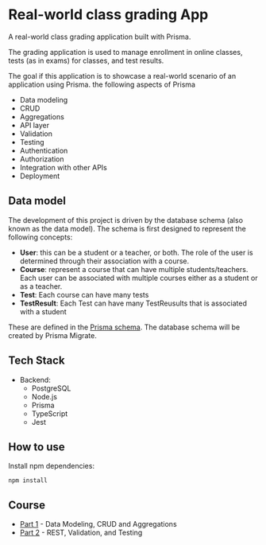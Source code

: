 # Real-world class grading App

A real-world class grading application built with Prisma.

The grading application is used to manage enrollment in online classes, tests (as in exams) for classes, and test results.

The goal if this application is to showcase a real-world scenario of an application using Prisma. the following aspects of Prisma

- Data modeling
- CRUD
- Aggregations
- API layer
- Validation
- Testing
- Authentication
- Authorization
- Integration with other APIs
- Deployment

## Data model

The development of this project is driven by the database schema (also known as the data model).
The schema is first designed to represent the following concepts:

- **User**: this can be a student or a teacher, or both. The role of the user is determined through their association with a course.
- **Course**: represent a course that can have multiple students/teachers. Each user can be associated with multiple courses either as a student or as a teacher.
- **Test**: Each course can have many tests
- **TestResult**: Each Test can have many TestReusults that is associated with a student

These are defined in the [Prisma schema](./prisma/schema.prisma).
The database schema will be created by Prisma Migrate.

## Tech Stack

- Backend:
  - PostgreSQL
  - Node.js
  - Prisma
  - TypeScript
  - Jest

## How to use

Install npm dependencies:

```
npm install
```

## Course

- [Part 1](https://www.prisma.io/blog/backend-prisma-typescript-orm-with-postgresql-data-modeling-tsjs1ps7kip1?utm_source=youtube&utm_medium=youtube&utm_campaign=modern-backend-series) - Data Modeling, CRUD and Aggregations
- [Part 2](https://www.prisma.io/blog/backend-prisma-typescript-orm-with-postgresql-rest-api-validation-dcba1ps7kip3) - REST, Validation, and Testing
